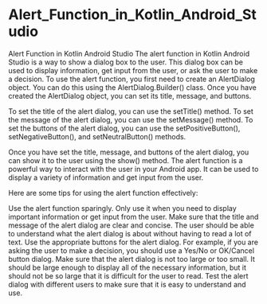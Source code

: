 # Alert_Function_in_Kotlin_Android_Studio
 Alert Function in Kotlin Android Studio  The alert function in Kotlin Android Studio is a way to show a dialog box to the user. This dialog box can be used to display information, get input from the user, or ask the user to make a decision.
To use the alert function, you first need to create an AlertDialog object. You can do this using the AlertDialog.Builder() class. Once you have created the AlertDialog object, you can set its title, message, and buttons.

To set the title of the alert dialog, you can use the setTitle() method. To set the message of the alert dialog, you can use the setMessage() method. To set the buttons of the alert dialog, you can use the setPositiveButton(), setNegativeButton(), and setNeutralButton() methods.

Once you have set the title, message, and buttons of the alert dialog, you can show it to the user using the show() method.
The alert function is a powerful way to interact with the user in your Android app. It can be used to display a variety of information and get input from the user.

Here are some tips for using the alert function effectively:

Use the alert function sparingly. Only use it when you need to display important information or get input from the user.
Make sure that the title and message of the alert dialog are clear and concise. The user should be able to understand what the alert dialog is about without having to read a lot of text.
Use the appropriate buttons for the alert dialog. For example, if you are asking the user to make a decision, you should use a Yes/No or OK/Cancel button dialog.
Make sure that the alert dialog is not too large or too small. It should be large enough to display all of the necessary information, but it should not be so large that it is difficult for the user to read.
Test the alert dialog with different users to make sure that it is easy to understand and use.
